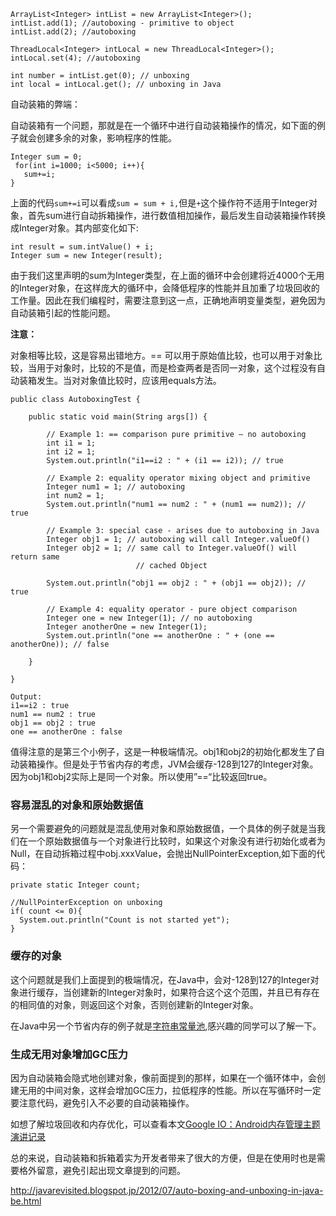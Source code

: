 ```
ArrayList<Integer> intList = new ArrayList<Integer>();
intList.add(1); //autoboxing - primitive to object
intList.add(2); //autoboxing

ThreadLocal<Integer> intLocal = new ThreadLocal<Integer>();
intLocal.set(4); //autoboxing

int number = intList.get(0); // unboxing
int local = intLocal.get(); // unboxing in Java
```

自动装箱的弊端：

自动装箱有一个问题，那就是在一个循环中进行自动装箱操作的情况，如下面的例子就会创建多余的对象，影响程序的性能。

```
Integer sum = 0;
 for(int i=1000; i<5000; i++){
   sum+=i;
}
```

上面的代码`sum+=i`可以看成`sum = sum + i,`但是`+`这个操作符不适用于Integer对象，首先sum进行自动拆箱操作，进行数值相加操作，最后发生自动装箱操作转换成Integer对象。其内部变化如下:

```
int result = sum.intValue() + i;
Integer sum = new Integer(result);
```

由于我们这里声明的sum为Integer类型，在上面的循环中会创建将近4000个无用的Integer对象，在这样庞大的循环中，会降低程序的性能并且加重了垃圾回收的工作量。因此在我们编程时，需要注意到这一点，正确地声明变量类型，避免因为自动装箱引起的性能问题。

**注意：**

对象相等比较，这是容易出错地方。== 可以用于原始值比较，也可以用于对象比较，当用于对象时，比较的不是值，而是检查两者是否同一对象，这个过程没有自动装箱发生。当对对象值比较时，应该用equals方法。

```
public class AutoboxingTest {

    public static void main(String args[]) {

        // Example 1: == comparison pure primitive – no autoboxing
        int i1 = 1;
        int i2 = 1;
        System.out.println("i1==i2 : " + (i1 == i2)); // true

        // Example 2: equality operator mixing object and primitive
        Integer num1 = 1; // autoboxing
        int num2 = 1;
        System.out.println("num1 == num2 : " + (num1 == num2)); // true

        // Example 3: special case - arises due to autoboxing in Java
        Integer obj1 = 1; // autoboxing will call Integer.valueOf()
        Integer obj2 = 1; // same call to Integer.valueOf() will return same
                            // cached Object

        System.out.println("obj1 == obj2 : " + (obj1 == obj2)); // true

        // Example 4: equality operator - pure object comparison
        Integer one = new Integer(1); // no autoboxing
        Integer anotherOne = new Integer(1);
        System.out.println("one == anotherOne : " + (one == anotherOne)); // false

    }

}

Output:
i1==i2 : true
num1 == num2 : true
obj1 == obj2 : true
one == anotherOne : false
```

值得注意的是第三个小例子，这是一种极端情况。obj1和obj2的初始化都发生了自动装箱操作。但是处于节省内存的考虑，JVM会缓存-128到127的Integer对象。因为obj1和obj2实际上是同一个对象。所以使用”==“比较返回true。

### 容易混乱的对象和原始数据值

另一个需要避免的问题就是混乱使用对象和原始数据值，一个具体的例子就是当我们在一个原始数据值与一个对象进行比较时，如果这个对象没有进行初始化或者为Null，在自动拆箱过程中obj.xxxValue，会抛出NullPointerException,如下面的代码：

```
private static Integer count;

//NullPointerException on unboxing
if( count <= 0){
  System.out.println("Count is not started yet");
}
```

### 缓存的对象

这个问题就是我们上面提到的极端情况，在Java中，会对-128到127的Integer对象进行缓存，当创建新的Integer对象时，如果符合这个这个范围，并且已有存在的相同值的对象，则返回这个对象，否则创建新的Integer对象。

在Java中另一个节省内存的例子就是[字符串常量池](http://droidyue.com/blog/2014/12/21/string-literal-pool-in-java/),感兴趣的同学可以了解一下。

### 生成无用对象增加GC压力

因为自动装箱会隐式地创建对象，像前面提到的那样，如果在一个循环体中，会创建无用的中间对象，这样会增加GC压力，拉低程序的性能。所以在写循环时一定要注意代码，避免引入不必要的自动装箱操作。

如想了解垃圾回收和内存优化，可以查看本文[Google IO：Android内存管理主题演讲记录](http://droidyue.com/blog/2014/11/02/note-for-google-io-memory-management-for-android-chinese-edition/)

总的来说，自动装箱和拆箱着实为开发者带来了很大的方便，但是在使用时也是需要格外留意，避免引起出现文章提到的问题。



http://javarevisited.blogspot.jp/2012/07/auto-boxing-and-unboxing-in-java-be.html


